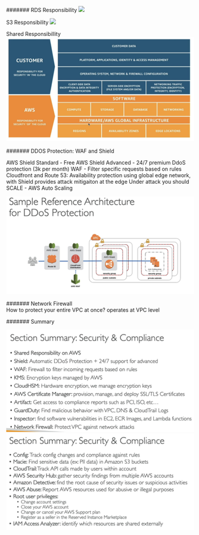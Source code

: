 #######
RDS Responsibility
![](rds-responsibility.png)

S3 Responsibility
![](s3-responsibility.png)

Shared Responsibillity
![](imgs/responsibilities.png)


#######
DDOS Protection: WAF and Shield

AWS Shield Standard - Free 
AWS Shield Advanced - 24/7 premium DdoS protection (3k per month)
WAF - Filter specific requests based on rules
Cloudfront and Route 53: Availability protection using global edge network, 
with Shield provides attack mitigaiton at the edge
Under attack you should SCALE - AWS Auto Scaling

![](imgs/sample-protection.png)

#######
Network Firewall\
How to protect your entire VPC at once?
operates at VPC level

#######
Summary

![](imgs/summary-security1.png)![](imgs/summary-security2.png)